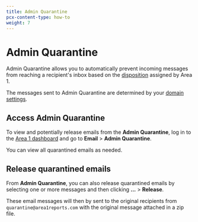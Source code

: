 ```yaml
---
title: Admin Quarantine
pcx-content-type: how-to
weight: 7
---
```


# Admin Quarantine

Admin Quarantine allows you to automatically prevent incoming messages from reaching a recipient's inbox based on the [disposition](/email-security/reference/dispositions-and-attributes/) assigned by Area 1.

The messages sent to Admin Quarantine are determined by your [domain settings](/email-security/email-configuration/domains-and-routing/domains/).

## Access Admin Quarantine

To view and potentially release emails from the **Admin Quarantine**, log in to the [Area 1 dashboard](https://horizon.area1security.com/) and go to **Email** > **Admin Quarantine**.

You can view all quarantined emails as needed.

## Release quarantined emails

From **Admin Quarantine**, you can also release quarantined emails by selecting one or more messages and then clicking **...** > **Release**.

These email messages will then by sent to the original recipients from `quarantine@area1reports.com` with the original message attached in a zip file.